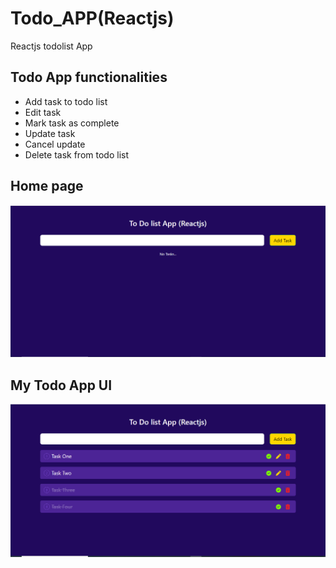 # Todo_APP(Reactjs)
Reactjs todolist App

## Todo App functionalities
- Add task to todo list
- Edit task
- Mark task as complete
- Update task
- Cancel update
- Delete task from todo list

## Home page
![home page](./src/home.png)

## My Todo App UI
![App](./src/todo.png)
